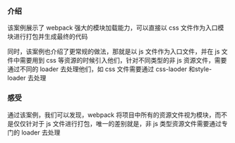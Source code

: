 ### 介绍
该案例展示了 webpack 强大的模块加载能力，可以直接以 css 文件作为入口模块进行打包并生成最终的代码

同时，该案例也介绍了更常规的做法，那就是以 js 文件作为入口文件，并在 js 文件中需要用到 css 等资源的时候引入他们，针对不同类型的非 js 资源文件，需要通过不同的 loader 去处理他们，如 css 文件需要通过 css-laoder 和style-loader 去处理

### 感受
通过该案例，我们可以发现，webpack 将项目中所有的资源文件视为模块，而不是仅仅针对于 js 文件进行打包，唯一的差别就是，非 js 类型资源文件需要通过专门的 loader 去处理